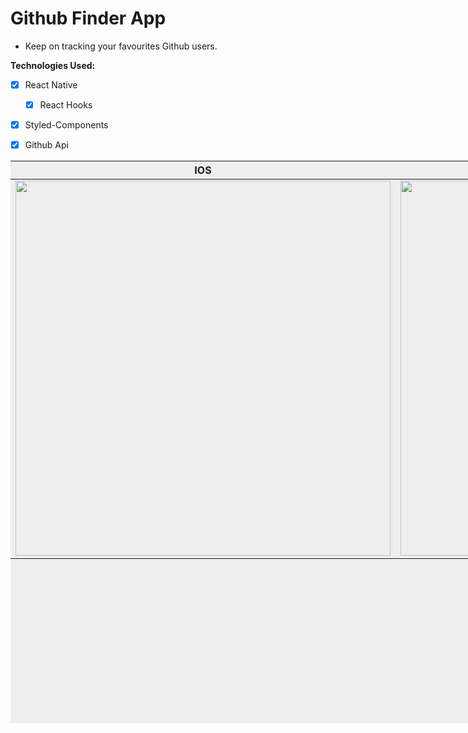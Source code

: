 # Github Finder App

- Keep on tracking your favourites Github users.

**Technologies Used:**
- [x] React Native
  - [x] React Hooks
- [x] Styled-Components
- [x] Github Api


<div style="height: 900px;
  width: 900px;
  background: #eee;
  margin: auto;">
  <table>
    <thead>
      <tr>
        <th>IOS</th>
        <th>ANDROID</th>
      </tr>
    </thead>
    <tbody>
      <tr>
        <td><img src="./readme/iosfinduser.gif" height="600" /></td>
        <td><img src="./readme/androidfinduser.gif" height="600" /></td>
      </tr>
    </tbody>
  <table>
</div>
